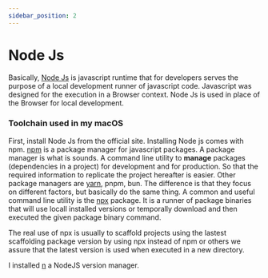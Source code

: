 ```yaml
---
sidebar_position: 2
---
```


# Node Js

Basically, [Node Js](https://nodejs.org/en/learn/getting-started/introduction-to-nodejs) is javascript runtime that for developers serves the purpose of a local development runner of javascript code. Javascript was designed for the execution in a Browser context. Node Js is used in place of the Browser for local development.

### Toolchain used in my macOS

First, install Node Js from the official site. Installing Node js comes with npm. [npm](https://www.npmjs.com/) is a package manager for javascript packages. A package manager is what is sounds. A command line utility to **manage** packages (dependencies in a project) for development and for production. So that the required information to replicate the project hereafter is easier. Other package managers are [yarn](https://yarnpkg.com/), pnpm, bun. The difference is that they focus on different factors, but basically do the same thing. A common and useful command line utility is the [npx](https://www.npmjs.com/package/npx) package. It is a runner of package binaries that will use locall installed versions or temporally download and then executed the given package binary command.

The real use of npx is usually to scaffold projects using the lastest scaffolding package version by using npx instead of npm or others we assure that the latest version is used when executed in a new directory.

I installed [n](https://www.npmjs.com/package/n) a NodeJS version manager.

